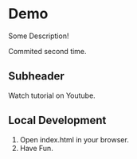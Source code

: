 # Demo

Some Description!

Commited second time.

## Subheader

Watch tutorial on Youtube.

## Local Development

1. Open index.html in your browser.
2. Have Fun.